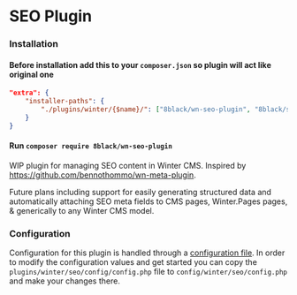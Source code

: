 # SEO Plugin

### Installation
#### Before installation add this to your `composer.json` so plugin will act like original one
```json
"extra": {
    "installer-paths": {
        "./plugins/winter/{$name}/": ["8black/wn-seo-plugin", "8black/seo"]
    }
}
```
#### Run `composer require 8black/wn-seo-plugin`

WIP plugin for managing SEO content in Winter CMS. Inspired by https://github.com/bennothommo/wn-meta-plugin.

Future plans including support for easily generating structured data and automatically attaching SEO meta fields to CMS pages, Winter.Pages pages, & generically to any Winter CMS model.

### Configuration

Configuration for this plugin is handled through a [configuration file](https://wintercms.com/docs/plugin/settings#file-configuration). In order to modify the configuration values and get started you can copy the `plugins/winter/seo/config/config.php` file to `config/winter/seo/config.php` and make your changes there.
